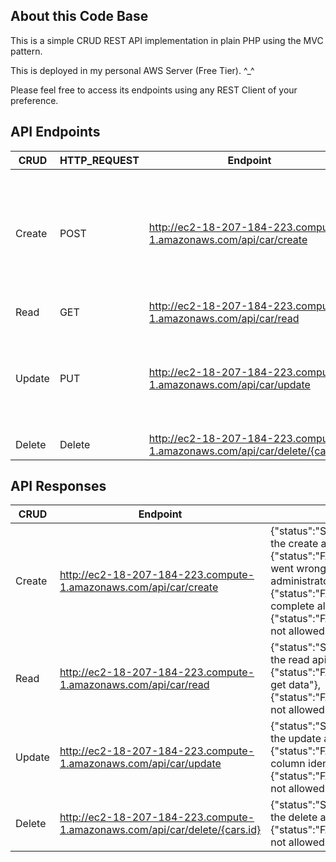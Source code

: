 ## About this Code Base

This is a simple CRUD REST API implementation in plain PHP using the MVC pattern. 

This is deployed in my personal AWS Server (Free Tier). ^_^

Please feel free to access its endpoints using any REST Client of your preference.




## API Endpoints

**CRUD** | **HTTP_REQUEST** | **Endpoint** | **JSON Request** | **Header** | 
--- |--- | --- | --- | -- |
Create | POST | http://ec2-18-207-184-223.compute-1.amazonaws.com/api/car/create | { "model_name": "Tesla Model Y 2021", "model_type": "Model X", "model_brand": "Tesla Motors", "model_year": "2021", "model_date_added" : "", "model_date_modified": ""} | content-type:application/json | 
Read | GET | http://ec2-18-207-184-223.compute-1.amazonaws.com/api/car/read | N/A | content-type:application/json |
Update | PUT | http://ec2-18-207-184-223.compute-1.amazonaws.com/api/car/update | { "id":"57", "model_name": "Testing XYZ", "model_type": "Test Model", "model_brand": "Tesla Motors", "model_year": "2000" } | content-type:application/json |
Delete | Delete | http://ec2-18-207-184-223.compute-1.amazonaws.com/api/car/delete/{cars.id} | N/A | content-type:application/json |




## API Responses

**CRUD** | **Endpoint** | **JSON Response** 
--- |--- | --- | 
Create | http://ec2-18-207-184-223.compute-1.amazonaws.com/api/car/create | {"status":"SUCCESS","message":"This is the create api"}, {"status":"FAILED","message":"Something went wrong. Please contact system administrator."}, {"status":"FAILED","message":"Please complete all fields."}, {"status":"FAILED","message":"Method not allowed."}
Read | http://ec2-18-207-184-223.compute-1.amazonaws.com/api/car/read | {"status":"SUCCESS","message":"This is the read api"}, {"status":"FAILED","message":"Unable to get data"}, {"status":"FAILED","message":"Method not allowed"}
Update | http://ec2-18-207-184-223.compute-1.amazonaws.com/api/car/update | {"status":"SUCCESS","message":"This is the update api"}, {"status":"FAILED","message":"Unexisting column identified"}, {"status":"FAILED","message":"Method not allowed"}
Delete | http://ec2-18-207-184-223.compute-1.amazonaws.com/api/car/delete/{cars.id} | {"status":"SUCCESS","message":"This is the delete api"}, {"status":"FAILED","message":"Method not allowed"}
